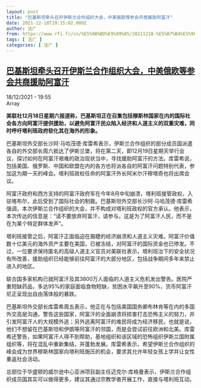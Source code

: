 ```yaml
---
layout: post
title: "巴基斯坦牵头召开伊斯兰合作组织大会，中美俄欧等参会共商援助阿富汗"
date: 2021-12-18T19:15:02.000Z
author: 法广
from: https://www.rfi.fr/cn/%E5%9B%BD%E9%99%85/20211218-%E5%B7%B4%E5%9F%BA%E6%96%AF%E5%9D%A6%E7%89%B5%E5%A4%B4%E5%8F%AC%E5%BC%80%E4%BC%8A%E6%96%AF%E5%85%B0%E5%90%88%E4%BD%9C%E7%BB%84%E7%BB%87%E5%A4%A7%E4%BC%9A%EF%BC%8C%E4%B8%AD%E7%BE%8E%E4%BF%84%E6%AC%A7%E7%AD%89%E5%8F%82%E4%BC%9A%E5%85%B1%E5%95%86%E6%8F%B4%E5%8A%A9%E9%98%BF%E5%AF%8C%E6%B1%97
tags: [ 法广 ]
categories: [ 法广 ]
---
```

<!--1639854902000-->
[巴基斯坦牵头召开伊斯兰合作组织大会，中美俄欧等参会共商援助阿富汗](https://www.rfi.fr/cn/%E5%9B%BD%E9%99%85/20211218-%E5%B7%B4%E5%9F%BA%E6%96%AF%E5%9D%A6%E7%89%B5%E5%A4%B4%E5%8F%AC%E5%BC%80%E4%BC%8A%E6%96%AF%E5%85%B0%E5%90%88%E4%BD%9C%E7%BB%84%E7%BB%87%E5%A4%A7%E4%BC%9A%EF%BC%8C%E4%B8%AD%E7%BE%8E%E4%BF%84%E6%AC%A7%E7%AD%89%E5%8F%82%E4%BC%9A%E5%85%B1%E5%95%86%E6%8F%B4%E5%8A%A9%E9%98%BF%E5%AF%8C%E6%B1%97)
------

<div>
<div>18/12/2021 - 19:55</div>Array<p><strong>                    美联社12月18日星期六报道称，巴基斯坦正在召集包括穆斯林国家在内的国际社会各方向阿富汗提供援助，以避免阿富汗民众陷入经济和人道主义的双重灾难，同时呼吁塔利班政府软化其在海外的形象。                </strong></p><div >                    <p>巴基斯坦外交部长沙阿·马哈茂德·库雷希表示，伊斯兰合作组织的部分成员国派遣各自的外交部长周六抵达了伊斯兰堡，将在第二天，即12月19日星期天举行会议，探讨如何在阿富汗艰难的政治现状当中，寻找援助阿富汗的方法。库雷希说，包括美国、俄罗斯、中国和欧盟在内的各方也将派各自的阿富汗问题特别代表，参加这为期一天的峰会。塔利班政权任命的阿富汗外长阿米尔汗穆塔奇也将出席会议。</p><p>阿富汗政府和西方支持的阿富汗政府军在今年8月中旬崩溃，塔利班接管政权，入驻喀布尔，此后受到了国际社会的制裁。巴基斯坦外交部长沙阿·马哈茂德·库雷希强调，本次伊斯兰合作组织的大会，并不构成对塔利班政权的官方承认。他表示，本次传达的信息是：“请不要放弃阿富汗，请参与。这是为了阿富汗人民，而不是在为某个特定群体发声”。</p><p>塔利班接管之后，阿富汗正面临迫在眉睫的经济崩溃和人道主义灾难。阿富汗价值数十亿美元的海外资产主要在美国，已被冻结，对阿富汗的国际资金也已停发。不过，一位要求保持匿名的高级人道主义官员对美联社表示，塔利班治下的安全状况有所改善，援助组织已经能够前往阿富汗的大部分地区，包括战争期间多年来禁止进入的地区。</p><p>联合国多家机构已就阿富汗及其3800万人面临的人道主义危机发出警告。医院严重短缺药品，多达95%的家庭面临食物短缺，贫困水平飙升至90%，货币阿富汗尼正呈现出自由落体般的暴跌。</p><p>巴基斯坦外交部长库雷希周五表示，他正在与包括美国国务卿布林肯等在内的多国外交高层沟通，警告这些国家，阿富汗的全面崩溃将损害打击恐怖主义的努力，并引发阿富汗人的大规模外逃；另外逃离阿富汗的难民将成为经济移民，也就是说，他们不想留在巴基斯坦和伊朗等阿富汗的邻国，而是会尝试前往欧洲和北美。库雷希还警告，如果阿富汗人得不到帮助，基地组织和该区域的恐怖组织伊斯兰国附属组织等，将在混乱中重新集结，并蓬勃发展。库雷希表示，希望伊斯兰合作组织的峰会成为世界穆斯林国家向塔利班施压的机会，要求其允许年轻女孩上学并让女性重返社会活动。</p><p>总部位于华盛顿的威尔逊中心亚洲项目副主任迈克尔·库格曼表示，伊斯兰合作组织成员国其实可以做得更多，建议其通过宗教学者开展工作，直接与塔利班互动。</p>                                            <div data-selfpromo-newsletter>    </div>    <div data-selfpromo-app>    </div>                </div>
</div>
